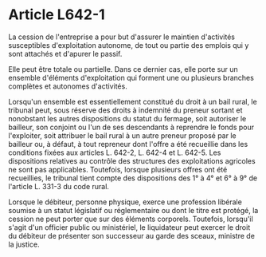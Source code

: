 # Article L642-1

La cession de l'entreprise a pour but d'assurer le maintien d'activités susceptibles d'exploitation autonome, de tout ou partie des emplois qui y sont attachés et d'apurer le passif.

Elle peut être totale ou partielle. Dans ce dernier cas, elle porte sur un ensemble d'éléments d'exploitation qui forment une ou plusieurs branches complètes et autonomes d'activités.

Lorsqu'un ensemble est essentiellement constitué du droit à un bail rural, le tribunal peut, sous réserve des droits à indemnité du preneur sortant et nonobstant les autres dispositions du statut du fermage, soit autoriser le bailleur, son conjoint ou l'un de ses descendants à reprendre le fonds pour l'exploiter, soit attribuer le bail rural à un autre preneur proposé par le bailleur ou, à défaut, à tout repreneur dont l'offre a été recueillie dans les conditions fixées aux articles L. 642-2, L. 642-4 et L. 642-5. Les dispositions relatives au contrôle des structures des exploitations agricoles ne sont pas applicables. Toutefois, lorsque plusieurs offres ont été recueillies, le tribunal tient compte des dispositions des 1° à 4° et 6° à 9° de l'article L. 331-3 du code rural.

Lorsque le débiteur, personne physique, exerce une profession libérale soumise à un statut législatif ou réglementaire ou dont le titre est protégé, la cession ne peut porter que sur des éléments corporels. Toutefois, lorsqu'il s'agit d'un officier public ou ministériel, le liquidateur peut exercer le droit du débiteur de présenter son successeur au garde des sceaux, ministre de la justice.
